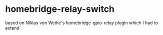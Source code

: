 # homebridge-relay-switch
based on Niklas von Weihe's homebridge-gpio-relay plugin which I had to extend
